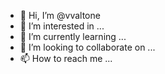 - 👋 Hi, I’m @vvaltone
- 👀 I’m interested in ...
- 🌱 I’m currently learning ...
- 💞️ I’m looking to collaborate on ...
- 📫 How to reach me ...

<!---
vvaltone/vvaltone is a ✨ special ✨ repository because its `README.md` (this file) appears on your GitHub profile.
You can click the Preview link to take a look at your changes.
--->

